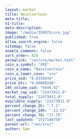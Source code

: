 ```yaml
---
layout: market
title: RevolverCoin
meta-title: 
h1-title: 
meta-description: 
image: "/media/350975/xre.jpg"
published: true
allow_search_engine: false
sitemap: false
enable_comment: false
sort_order: 824
permalink: "/en/xre/market.html"
coin_a_symbol: "XRE"
coin_a_name: "RevolverCoin"
coin_a_lower_case: "xre"
price_usd: "0.0336039"
price_btc: "0.00000286"
24h_volume_usd: "6446.62"
market_cap_usd: "22473911.0"
total_supply: "22473911.0"
available_supply: "22473911.0"
percent_change_1h: "-7.1"
percent_change_24h: "-23.52"
percent_change_7d: "17.75"
last_updated: "1517140750"
parent-url: "/en/xre/"
author: Sam
---
```


